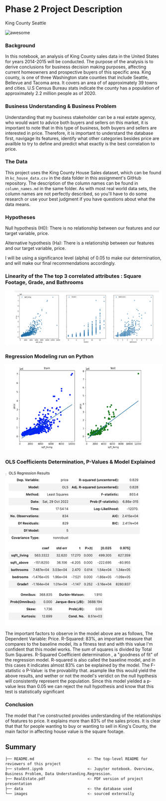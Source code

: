 # Phase 2 Project Description

King County Seattle

![awesome](https://beautifulwashington.com/images/king-county/Seattle%20downtown%20Alaskan%20way%20King%20county.jpg)


### Background
In this notebook, an analysis of King County sales data in the United States for years 2014-2015 will be conducted. The purpose of the analysis is to derive conclusions for business decision making purposes, affecting current homeowners and prospective buyers of this specific area. King county, is one of three Washington state counties that include Seattle, Bellevue and Tacoma area. It covers an area of of approximately 39 towns and cities. U.S Census Bureau stats indicate the county has a population of approximately 2.2 million people as of 2020.

### Business Understanding & Business Problem
Understanding that my business stakeholder can be a real estate agency, who would want to advice both buyers and sellers on this market, it is important to note that in this type of business, both buyers and sellers are interested in price. Therefore, it is important to understand the database first, navigage its features, identify what other categories besides price are availble to try to define and predict what exactly is the best correlation to price.


### The Data

This project uses the King County House Sales dataset, which can be found in  `kc_house_data.csv` in the data folder in this assignment's GitHub repository. The description of the column names can be found in `column_names.md` in the same folder. As with most real world data sets, the column names are not perfectly described, so you'll have to do some research or use your best judgment if you have questions about what the data means.

### Hypotheses

Null hypothesis (H0): There is no relationship between our features and our target variable, price.  

Alternative hypothesis (Ha): There is a relationship between our features and our target variable, price.

I will be using a significance level (alpha) of 0.05 to make our determination, and will make our final recommendations accordingly.


### Linearity of the The top 3 correlated attributes : Square Footage, Grade, and Bathrooms

![graph](./Linearity.png)


### Regression Modeling run on Python

![graph](./Regression.png)

### OLS Coefficients Determination, P-Values & Model Explained
![graph](./OLS.png)

The important factors to observe in the model above are as follows, The Dependent Variable: Price. R-Squared: 83%, an important measure that compares to the baseline model, its a fitness test and with this value I'm confident that this model works. The sum of squares is divided by Total Sum Squares.
R-Squared Coefficient determination , a "goodness of fit" of the regression model. R-squared is also called the baseline model, and in this cases it indicates almost 83% can be explained by the model.
The F-statistic o P-Value: is the provability that. asample like this would yield the above results, and wether or not the model's veridict on the null hypthesis will consistently represent the population. Since this model yielded a p-value less than 0.05 we can reject the null hypothesis and know that this test is statistically significant

### Conclusion 

The model that I've constructed provides understanding of the relationships of features to price. It explains more than 83% of the sales prices. It is clear that that for people wanting to buy or wanting to sell in King's County, the main factor in affecting house value is the square footage.


## Summary
```
├── README.md                        <- The top-level README for reviewers of this project
├── student.ipynb                    <- Jupyter notebook. Overview, Business Problem, Data Understanding.Regression.
├── RealEstate.pdf                   <- PDF version of project presentation
├── data                             <- the database used 
└── images                           <- sourced externally
```
